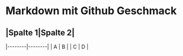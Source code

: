 # Markdown mit Github Geschmack  
## |Spalte 1|Spalte 2|
|--------|--------|
|    A    |    B    |
|    C    |    D    |
